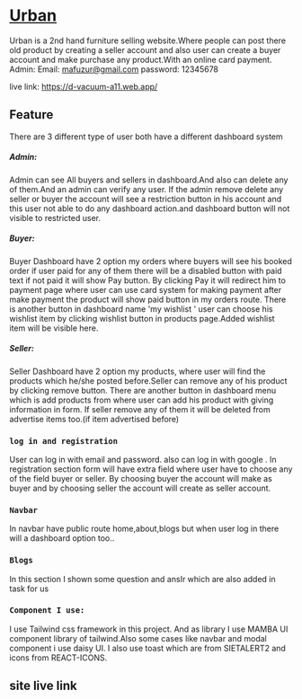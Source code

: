 # [Urban](***)
Urban is a 2nd hand furniture selling website.Where people can post there old product by creating a seller account and also user can create a buyer account and make purchase any product.With an online card payment.<br/>
Admin: 
Email: mafuzur@gmail.com
password: 12345678

live link: https://d-vacuum-a11.web.app/

## Feature
There are 3 different type of user both have a different dashboard system
##### Admin: 
Admin can see All buyers and sellers in dashboard.And also can delete any of them.And an admin can verify any user.
If the admin remove delete any seller or buyer the account will see a restriction button in his account and this user not able to do any dashboard action.and dashboard button will not visible to restricted user.
##### Buyer:
Buyer Dashboard have 2 option my orders where buyers will see his booked order if user paid for any of them there will be a disabled button with paid text if not paid it will show Pay button. By clicking Pay it will redirect him to payment page where user can use card system for making payment after make payment the product will show paid button in my orders route. There is another button in dashboard name 'my wishlist ' user can choose his wishlist item by clicking wishlist button in products page.Added wishlist item will be visible here.

##### Seller:
Seller Dashboard have 2 option my products, where user will find the products which he/she posted before.Seller can remove any of his product by clicking remove button.
There are another button in dashboard menu which is add products from where user can add his product with giving information in form.
If seller remove any of them it will be deleted from advertise items too.(if item advertised before)

### `log in and registration`
User can log in with email and password. also can log in with google .
In registration section form will have extra field where user have to choose any of the field buyer or seller. By choosing buyer the account will make as buyer and by choosing seller the account will create as seller account.

### `Navbar`
In navbar have public route home,about,blogs but when user log in there will a dashboard option too..


### `Blogs`
In this section I shown some question and ansIr which are also added in task for us


### `Component I use:`
I use Tailwind css framework in this project.
And as library I use MAMBA UI component library of tailwind.Also some cases like navbar and modal component i use
daisy UI.
I also use toast which are from SIETALERT2 and icons from REACT-ICONS.

## site live link
